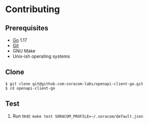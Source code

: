 # Contributing

## Prerequisites

- [Go](https://golang.org/) 1.17
- [Git](https://git-scm.com/)
- GNU Make
- Unix-ish operating systems

## Clone

```console
$ git clone git@github.com:soracom-labs/openapi-client-go.git
$ cd openapi-client-go
```

## Test

1. Run test: `make test SORACOM_PROFILE=~/.soracom/default.json`
